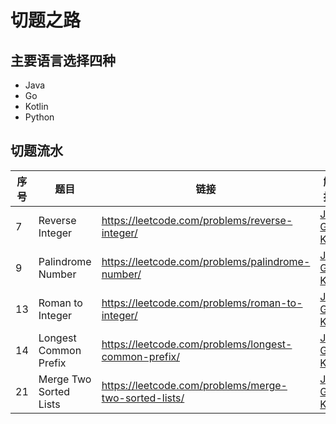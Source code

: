 # 切题之路
## 主要语言选择四种
- Java
- Go
- Kotlin
- Python

## 切题流水

|  序号 |  题目   | 链接  | 解题报告 |
|  ---- |  ----  | ----  | ----  |
|  7 | Reverse Integer  | https://leetcode.com/problems/reverse-integer/ |  [Java](./src/main/java/org/example/leetcode/java/LeetCode0007.java) [Go](./src/main/java/org/example/leetcode/go/go0007.go) [Kotlin](./src/main/java/org/example/leetcode/kotlin/kt0007.kt) |
|  9 | Palindrome Number  | https://leetcode.com/problems/palindrome-number/ |  [Java](./src/main/java/org/example/leetcode/java/LeetCode0009.java) [Go](./src/main/java/org/example/leetcode/go/go0009.go) [Kotlin](./src/main/java/org/example/leetcode/kotlin/kt0009.kt) |
|  13 | Roman to Integer  | https://leetcode.com/problems/roman-to-integer/ |  [Java](./src/main/java/org/example/leetcode/java/LeetCode0013.java) [Go](./src/main/java/org/example/leetcode/go/go0013.go) [Kotlin](./src/main/java/org/example/leetcode/kotlin/kt0013.kt) |
|  14 | Longest Common Prefix | https://leetcode.com/problems/longest-common-prefix/ |  [Java](./src/main/java/org/example/leetcode/java/LeetCode0014.java) [Go](./src/main/java/org/example/leetcode/go/go0014.go) [Kotlin](./src/main/java/org/example/leetcode/kotlin/kt0014.kt) |
|  21 | Merge Two Sorted Lists | https://leetcode.com/problems/merge-two-sorted-lists/ |  [Java](./src/main/java/org/example/leetcode/java/LeetCode0021.java) [Go](./src/main/java/org/example/leetcode/go/go0021.go) [Kotlin](./src/main/java/org/example/leetcode/kotlin/kt0021.kt) |
